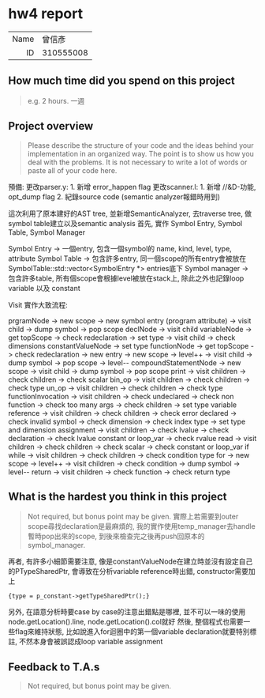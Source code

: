 # hw4 report

|||
|-:|:-|
|Name|曾信彥|
|ID|310555008|

## How much time did you spend on this project

> e.g. 2 hours.
一週

## Project overview

> Please describe the structure of your code and the ideas behind your implementation in an organized way.
> The point is to show us how you deal with the problems. It is not necessary to write a lot of words or paste all of your code here.

預備:
更改parser.y: 
    1. 新增 error_happen flag
更改scanner.l:
    1. 新增 //&D-功能, opt_dump flag
    2. 紀錄source code (semantic analyzer報錯時用到)

這次利用了原本建好的AST tree, 並新增SemanticAnalyzer, 去traverse tree, 做symbol table建立以及semantic analysis
首先, 實作 Symbol Entry, Symbol Table, Symbol Manager

Symbol Entry -> 一個entry, 包含一個symbol的 name, kind, level, type, attribute
Symbol Table -> 包含許多entry, 同一個scope的所有entry會被放在 SymbolTable::std::vector<SymbolEntry *> entries底下
Symbol manager -> 包含許多table, 所有個scope會根據level被放在stack上, 除此之外也記錄loop variable 以及 constant 

Visit 實作大致流程:

prgramNode -> new scope -> new symbol entry (program attribute) -> visit child -> dump symbol -> pop scope
declNode -> visit child
variableNode -> get topScope -> check redeclaration -> set type -> visit child -> check dimensions
constantValueNode -> set type
functionNode -> get topScope -> check redeclaration -> new entry -> new scope -> level++ -> visit child -> dump symbol -> pop scope -> level--
compoundStatementNode -> new scope -> visit child -> dump symbol -> pop scope
print -> visit children -> check children -> check scalar
bin_op -> visit children -> check children -> check type
un_op -> visit children -> check children -> check type
functionInvocation -> visit children -> check undeclared -> check non function -> check too many args -> check children -> set type
variable reference -> visit children -> check children -> check error declared -> check invalid symbol -> check dimension -> check index type -> set type and dimension
assignment -> visit children -> check lvalue -> check declaration -> check lvalue constant or loop_var -> check rvalue
read -> visit children -> check children -> check scalar -> check constant or loop_var
if while -> visit children -> check children -> check condition type
for -> new scope -> level++ -> visit children -> check condition -> dump symbol -> level--
return -> visit children -> check function -> check return type

## What is the hardest you think in this project

> Not required, but bonus point may be given.
實際上若需要到outer scope尋找declaration是最麻煩的, 我的實作使用temp_manager去handle 暫時pop出來的scope, 到後來檢查完之後再push回原本的symbol_manager.

再者, 有許多小細節需要注意, 像是constantValueNode在建立時並沒有設定自己的PTypeSharedPtr, 會導致在分析variable reference時出錯, constructor需要加上
```
{type = p_constant->getTypeSharedPtr();}
```
另外, 在語意分析時要case by case的注意出錯點是哪裡, 並不可以一味的使用 node.getLocation().line, node.getLocation().col就好
然後, 整個程式也需要一些flag來維持狀態, 比如說進入for迴圈中的第一個variable declaration就要特別標註, 不然本身會被誤認成loop variable assignment

## Feedback to T.A.s

> Not required, but bonus point may be given.
